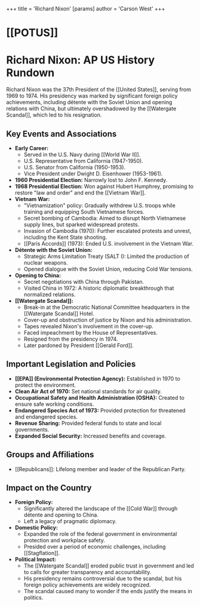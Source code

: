 +++
 title = 'Richard Nixon'
[params]
	author = 'Carson West'
+++
# [[POTUS]]
# Richard Nixon: AP US History Rundown

Richard Nixon was the 37th President of the [[United States]], serving from 1969 to 1974. His presidency was marked by significant foreign policy achievements, including détente with the Soviet Union and opening relations with China, but ultimately overshadowed by the [[Watergate Scandal]], which led to his resignation.

## Key Events and Associations

*   **Early Career:**
    *   Served in the U.S. Navy during [[World War II]].
    *   U.S. Representative from California (1947-1950).
    *   U.S. Senator from California (1950-1953).
    *   Vice President under Dwight D. Eisenhower (1953-1961).
*   **1960 Presidential Election:** Narrowly lost to John F. Kennedy.
*   **1968 Presidential Election:** Won against Hubert Humphrey, promising to restore "law and order" and end the [[Vietnam War]].
*   **Vietnam War:**
    *   "Vietnamization" policy: Gradually withdrew U.S. troops while training and equipping South Vietnamese forces.
    *   Secret bombing of Cambodia: Aimed to disrupt North Vietnamese supply lines, but sparked widespread protests.
    *   Invasion of Cambodia (1970): Further escalated protests and unrest, including the Kent State shooting.
    *   [[Paris Accords]] (1973): Ended U.S. involvement in the Vietnam War.
*   **Détente with the Soviet Union:**
    *   Strategic Arms Limitation Treaty (SALT I): Limited the production of nuclear weapons.
    *   Opened dialogue with the Soviet Union, reducing Cold War tensions.
*   **Opening to China:**
    *   Secret negotiations with China through Pakistan.
    *   Visited China in 1972: A historic diplomatic breakthrough that normalized relations.
*   **[[Watergate Scandal]]:**
    *   Break-in at the Democratic National Committee headquarters in the [[Watergate Scandal]] Hotel.
    *   Cover-up and obstruction of justice by Nixon and his administration.
    *   Tapes revealed Nixon's involvement in the cover-up.
    *   Faced impeachment by the House of Representatives.
    *   Resigned from the presidency in 1974.
    *   Later pardoned by President [[Gerald Ford]].

## Important Legislation and Policies

*   **[[EPA]] (Environmental Protection Agency):** Established in 1970 to protect the environment.
*   **Clean Air Act of 1970:** Set national standards for air quality.
*   **Occupational Safety and Health Administration (OSHA):** Created to ensure safe working conditions.
*   **Endangered Species Act of 1973:** Provided protection for threatened and endangered species.
*   **Revenue Sharing:** Provided federal funds to state and local governments.
*   **Expanded Social Security:** Increased benefits and coverage.

## Groups and Affiliations

*   [[Republicans]]: Lifelong member and leader of the Republican Party.

## Impact on the Country

*   **Foreign Policy:**
    *   Significantly altered the landscape of the [[Cold War]] through détente and opening to China.
    *   Left a legacy of pragmatic diplomacy.
*   **Domestic Policy:**
    *   Expanded the role of the federal government in environmental protection and workplace safety.
    *   Presided over a period of economic challenges, including [[Stagflation]].
*   **Political Impact:**
    *   The [[Watergate Scandal]] eroded public trust in government and led to calls for greater transparency and accountability.
    *   His presidency remains controversial due to the scandal, but his foreign policy achievements are widely recognized.
    *   The scandal caused many to wonder if the ends justify the means in politics.
